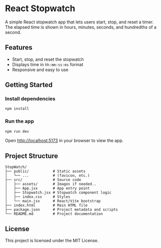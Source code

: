 # React Stopwatch

A simple React stopwatch app that lets users start, stop, and reset a timer. The elapsed time is shown in hours, minutes, seconds, and hundredths of a second.

## Features

- Start, stop, and reset the stopwatch
- Displays time in `hh:mm:ss:ms` format
- Responsive and easy to use

## Getting Started

### Install dependencies

```bash
npm install
```

### Run the app

```bash
npm run dev
```

Open [http://localhost:5173](http://localhost:5173) in your browser to view the app.

## Project Structure

```
StopWatch/
├── public/           # Static assets
│   └── ...           # (favicon, etc.)
├── src/              # Source code
│   ├── assets/       # Images if needed..
│   ├── App.jsx       # App entry point
│   ├── Stopwatch.jsx # Stopwatch component logic
│   ├── index.css     # Styles
│   └── main.jsx      # React/Vite bootstrap
├── index.html        # Main HTML file
├── package.json      # Project metadata and scripts
└── README.md         # Project documentation
```

## License
This project is licensed under the MIT License.
